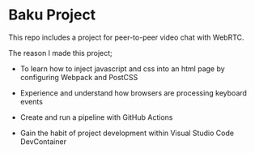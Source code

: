 # Baku Project

This repo includes a project for peer-to-peer video chat with WebRTC.

The reason I made this project;

* To learn how to inject javascript and css into an html page by configuring Webpack and PostCSS

* Experience and understand how browsers are processing keyboard events

* Create and run a pipeline with GitHub Actions

* Gain the habit of project development within Visual Studio Code DevContainer

